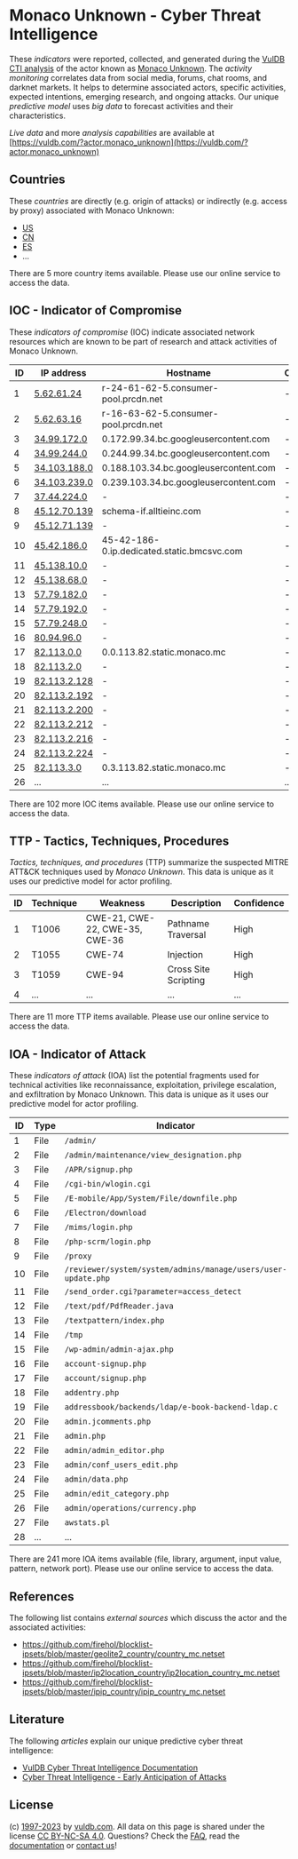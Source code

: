 # Monaco Unknown - Cyber Threat Intelligence

These _indicators_ were reported, collected, and generated during the [VulDB CTI analysis](https://vuldb.com/?kb.cti) of the actor known as [Monaco Unknown](https://vuldb.com/?actor.monaco_unknown). The _activity monitoring_ correlates data from social media, forums, chat rooms, and darknet markets. It helps to determine associated actors, specific activities, expected intentions, emerging research, and ongoing attacks. Our unique _predictive model_ uses _big data_ to forecast activities and their characteristics.

_Live data_ and more _analysis capabilities_ are available at [https://vuldb.com/?actor.monaco_unknown](https://vuldb.com/?actor.monaco_unknown)

## Countries

These _countries_ are directly (e.g. origin of attacks) or indirectly (e.g. access by proxy) associated with Monaco Unknown:

* [US](https://vuldb.com/?country.us)
* [CN](https://vuldb.com/?country.cn)
* [ES](https://vuldb.com/?country.es)
* ...

There are 5 more country items available. Please use our online service to access the data.

## IOC - Indicator of Compromise

These _indicators of compromise_ (IOC) indicate associated network resources which are known to be part of research and attack activities of Monaco Unknown.

ID | IP address | Hostname | Campaign | Confidence
-- | ---------- | -------- | -------- | ----------
1 | [5.62.61.24](https://vuldb.com/?ip.5.62.61.24) | r-24-61-62-5.consumer-pool.prcdn.net | - | High
2 | [5.62.63.16](https://vuldb.com/?ip.5.62.63.16) | r-16-63-62-5.consumer-pool.prcdn.net | - | High
3 | [34.99.172.0](https://vuldb.com/?ip.34.99.172.0) | 0.172.99.34.bc.googleusercontent.com | - | Medium
4 | [34.99.244.0](https://vuldb.com/?ip.34.99.244.0) | 0.244.99.34.bc.googleusercontent.com | - | Medium
5 | [34.103.188.0](https://vuldb.com/?ip.34.103.188.0) | 0.188.103.34.bc.googleusercontent.com | - | Medium
6 | [34.103.239.0](https://vuldb.com/?ip.34.103.239.0) | 0.239.103.34.bc.googleusercontent.com | - | Medium
7 | [37.44.224.0](https://vuldb.com/?ip.37.44.224.0) | - | - | High
8 | [45.12.70.139](https://vuldb.com/?ip.45.12.70.139) | schema-if.alltieinc.com | - | High
9 | [45.12.71.139](https://vuldb.com/?ip.45.12.71.139) | - | - | High
10 | [45.42.186.0](https://vuldb.com/?ip.45.42.186.0) | 45-42-186-0.ip.dedicated.static.bmcsvc.com | - | High
11 | [45.138.10.0](https://vuldb.com/?ip.45.138.10.0) | - | - | High
12 | [45.138.68.0](https://vuldb.com/?ip.45.138.68.0) | - | - | High
13 | [57.79.182.0](https://vuldb.com/?ip.57.79.182.0) | - | - | High
14 | [57.79.192.0](https://vuldb.com/?ip.57.79.192.0) | - | - | High
15 | [57.79.248.0](https://vuldb.com/?ip.57.79.248.0) | - | - | High
16 | [80.94.96.0](https://vuldb.com/?ip.80.94.96.0) | - | - | High
17 | [82.113.0.0](https://vuldb.com/?ip.82.113.0.0) | 0.0.113.82.static.monaco.mc | - | High
18 | [82.113.2.0](https://vuldb.com/?ip.82.113.2.0) | - | - | High
19 | [82.113.2.128](https://vuldb.com/?ip.82.113.2.128) | - | - | High
20 | [82.113.2.192](https://vuldb.com/?ip.82.113.2.192) | - | - | High
21 | [82.113.2.200](https://vuldb.com/?ip.82.113.2.200) | - | - | High
22 | [82.113.2.212](https://vuldb.com/?ip.82.113.2.212) | - | - | High
23 | [82.113.2.216](https://vuldb.com/?ip.82.113.2.216) | - | - | High
24 | [82.113.2.224](https://vuldb.com/?ip.82.113.2.224) | - | - | High
25 | [82.113.3.0](https://vuldb.com/?ip.82.113.3.0) | 0.3.113.82.static.monaco.mc | - | High
26 | ... | ... | ... | ...

There are 102 more IOC items available. Please use our online service to access the data.

## TTP - Tactics, Techniques, Procedures

_Tactics, techniques, and procedures_ (TTP) summarize the suspected MITRE ATT&CK techniques used by _Monaco Unknown_. This data is unique as it uses our predictive model for actor profiling.

ID | Technique | Weakness | Description | Confidence
-- | --------- | -------- | ----------- | ----------
1 | T1006 | CWE-21, CWE-22, CWE-35, CWE-36 | Pathname Traversal | High
2 | T1055 | CWE-74 | Injection | High
3 | T1059 | CWE-94 | Cross Site Scripting | High
4 | ... | ... | ... | ...

There are 11 more TTP items available. Please use our online service to access the data.

## IOA - Indicator of Attack

These _indicators of attack_ (IOA) list the potential fragments used for technical activities like reconnaissance, exploitation, privilege escalation, and exfiltration by Monaco Unknown. This data is unique as it uses our predictive model for actor profiling.

ID | Type | Indicator | Confidence
-- | ---- | --------- | ----------
1 | File | `/admin/` | Low
2 | File | `/admin/maintenance/view_designation.php` | High
3 | File | `/APR/signup.php` | High
4 | File | `/cgi-bin/wlogin.cgi` | High
5 | File | `/E-mobile/App/System/File/downfile.php` | High
6 | File | `/Electron/download` | High
7 | File | `/mims/login.php` | High
8 | File | `/php-scrm/login.php` | High
9 | File | `/proxy` | Low
10 | File | `/reviewer/system/system/admins/manage/users/user-update.php` | High
11 | File | `/send_order.cgi?parameter=access_detect` | High
12 | File | `/text/pdf/PdfReader.java` | High
13 | File | `/textpattern/index.php` | High
14 | File | `/tmp` | Low
15 | File | `/wp-admin/admin-ajax.php` | High
16 | File | `account-signup.php` | High
17 | File | `account/signup.php` | High
18 | File | `addentry.php` | Medium
19 | File | `addressbook/backends/ldap/e-book-backend-ldap.c` | High
20 | File | `admin.jcomments.php` | High
21 | File | `admin.php` | Medium
22 | File | `admin/admin_editor.php` | High
23 | File | `admin/conf_users_edit.php` | High
24 | File | `admin/data.php` | High
25 | File | `admin/edit_category.php` | High
26 | File | `admin/operations/currency.php` | High
27 | File | `awstats.pl` | Medium
28 | ... | ... | ...

There are 241 more IOA items available (file, library, argument, input value, pattern, network port). Please use our online service to access the data.

## References

The following list contains _external sources_ which discuss the actor and the associated activities:

* https://github.com/firehol/blocklist-ipsets/blob/master/geolite2_country/country_mc.netset
* https://github.com/firehol/blocklist-ipsets/blob/master/ip2location_country/ip2location_country_mc.netset
* https://github.com/firehol/blocklist-ipsets/blob/master/ipip_country/ipip_country_mc.netset

## Literature

The following _articles_ explain our unique predictive cyber threat intelligence:

* [VulDB Cyber Threat Intelligence Documentation](https://vuldb.com/?kb.cti)
* [Cyber Threat Intelligence - Early Anticipation of Attacks](https://www.scip.ch/en/?labs.20201022)

## License

(c) [1997-2023](https://vuldb.com/?kb.changelog) by [vuldb.com](https://vuldb.com/?kb.about). All data on this page is shared under the license [CC BY-NC-SA 4.0](https://creativecommons.org/licenses/by-nc-sa/4.0/). Questions? Check the [FAQ](https://vuldb.com/?kb.faq), read the [documentation](https://vuldb.com/?kb) or [contact us](https://vuldb.com/?contact)!
